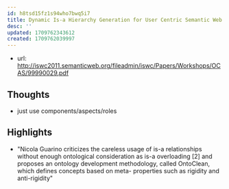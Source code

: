 ```yaml
---
id: h8tsd15fz1s94who7bwq5i7
title: Dynamic Is-a Hierarchy Generation for User Centric Semantic Web
desc: ''
updated: 1709762343612
created: 1709762039997
---
```


- url:  http://iswc2011.semanticweb.org/fileadmin/iswc/Papers/Workshops/OCAS/99990029.pdf

## Thoughts

- just use components/aspects/roles

## Highlights

- "Nicola Guarino criticizes the careless usage of is-a relationships without enough ontological consideration as is-a overloading [2] and proposes an ontology development methodology, called OntoClean, which defines concepts based on meta- properties such as rigidity and anti-rigidity"